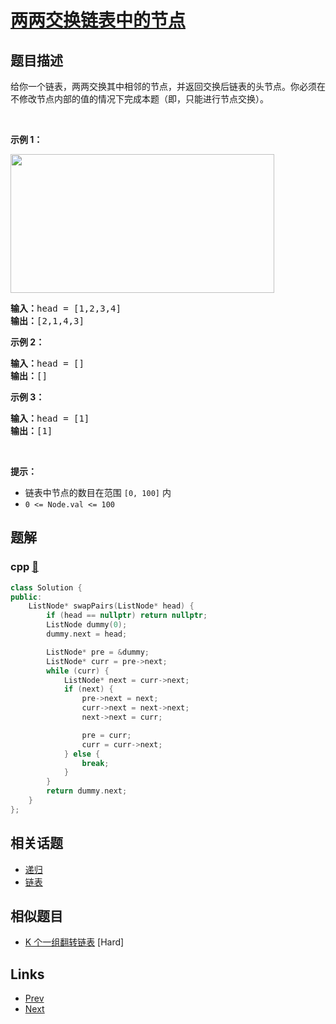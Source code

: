 
# [两两交换链表中的节点](https://leetcode-cn.com/problems/swap-nodes-in-pairs)

## 题目描述

<p>给你一个链表，两两交换其中相邻的节点，并返回交换后链表的头节点。你必须在不修改节点内部的值的情况下完成本题（即，只能进行节点交换）。</p>

<p>&nbsp;</p>

<p><strong>示例 1：</strong></p>
<img alt="" src="https://assets.leetcode.com/uploads/2020/10/03/swap_ex1.jpg" style="width: 422px; height: 222px;" />
<pre>
<strong>输入：</strong>head = [1,2,3,4]
<strong>输出：</strong>[2,1,4,3]
</pre>

<p><strong>示例 2：</strong></p>

<pre>
<strong>输入：</strong>head = []
<strong>输出：</strong>[]
</pre>

<p><strong>示例 3：</strong></p>

<pre>
<strong>输入：</strong>head = [1]
<strong>输出：</strong>[1]
</pre>

<p>&nbsp;</p>

<p><strong>提示：</strong></p>

<ul>
	<li>链表中节点的数目在范围 <code>[0, 100]</code> 内</li>
	<li><code>0 &lt;= Node.val &lt;= 100</code></li>
</ul>


## 题解

### cpp [🔗](swap-nodes-in-pairs.cpp) 
```cpp
class Solution {
public:
    ListNode* swapPairs(ListNode* head) {
        if (head == nullptr) return nullptr;
        ListNode dummy(0);
        dummy.next = head;

        ListNode* pre = &dummy;
        ListNode* curr = pre->next;
        while (curr) {
            ListNode* next = curr->next;
            if (next) {
                pre->next = next;
                curr->next = next->next;
                next->next = curr;

                pre = curr;
                curr = curr->next;
            } else {
                break;
            }
        }
        return dummy.next;
    }
};
```


## 相关话题

- [递归](https://leetcode-cn.com/tag/recursion) 
- [链表](https://leetcode-cn.com/tag/linked-list) 


## 相似题目

- [K 个一组翻转链表](../reverse-nodes-in-k-group/README.md)  [Hard] 


## Links

- [Prev](../merge-k-sorted-lists/README.md) 
- [Next](../reverse-nodes-in-k-group/README.md) 

